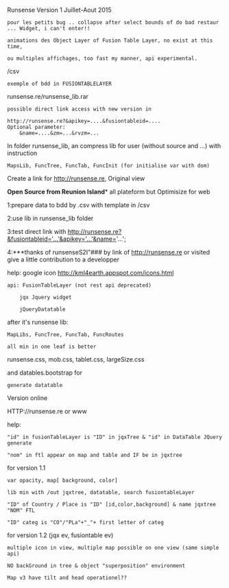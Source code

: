 Runsense Version 1 Juillet-Aout 2015

	pour les petits bug .. collapse after select bounds of do bad restaur ... Widget, i can't enter!!
	
	animations des Object Layer of Fusion Table Layer, no exist at this time, 
	
	ou multiples affichages, too fast my manner, api experimental.

/csv

	exemple of bdd in FUSIONTABLELAYER
	
runsense.re/runsense_lib.rar
	
	possible direct link access with new version in 
	
	http://runsense.re?&apikey=....&fusiontableid=....
	Optional parameter:
		&name=....&zm=...&rvzm=...
		
In folder runsense_lib, an compress lib for user (without source and ...) with instruction 
	
	MapsLib, FuncTree, FuncTab, FuncInit (for initialise var with dom)
	
Create a link for http://runsense.re, Original view

**Open Source from Reunion Island***
all plateform  but Optimisize for web

1:prepare data to bdd by .csv with template in /csv

2:use lib in runsense_lib folder

3:test direct link with http://runsense.re?&fusiontableid='...'&apikey='...'&name='...';

4:***thanks of runsenseS2I"### by link of http://runsense.re or visited give a little contribution to a developper

help: google icon http://kml4earth.appspot.com/icons.html

	api: FusionTableLayer (not rest api deprecated)
	
		jqx Jquery widget
		
		jQueryDatatable
		

after it's runsense lib:
 
	MapLibs, FuncTree, FuncTab, FuncRoutes
 
	all min in one leaf is better
	
runsense.css, mob.css, tablet.css, largeSize.css

and datables.bootstrap for 
	
	generate datatable

Version online

HTTP://runsense.re
or www

help:

	"id" in fusionTableLayer is "ID" in jqxTree & "id" in DataTable JQuery generate 
	
	"nom" in ftl appear on map and table and IF be in jqxtree


for version 1.1

	var opacity, map[ background, color]
	
	lib min with /out jqxtree, datatable, search fusiontableLayer
	
	"ID" of Country / Place is "ID" [id,color,background] & name jqxtree "NOM" FTL
	
	"ID" categ is "CO"/"PLa"+"_"+ first letter of categ
	
for version 1.2 (jqx ev, fusiontable ev)

	multiple icon in view, multiple map possible on one view (same simple api)
	
	NO backGround in tree & object "superposition" environment
	
	Map v3 have tilt and head operationel??
